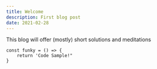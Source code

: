 ```yaml
---
title: Welcome
description: First blog post
date: 2021-02-28
---
```


<p classname='text-black dark:text-cream'>This blog will offer (mostly) short solutions and meditations<p>

```
const funky = () => {
    return 'Code Sample!"
}
```


